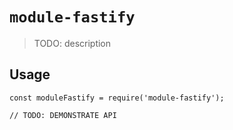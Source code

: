 # `module-fastify`

> TODO: description

## Usage

```
const moduleFastify = require('module-fastify');

// TODO: DEMONSTRATE API
```
